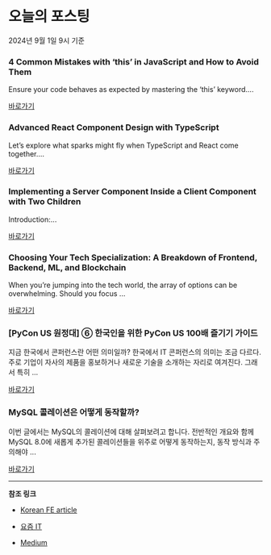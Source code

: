 # 오늘의 포스팅 
2024년 9월 1일 9시 기준 

### 4 Common Mistakes with ‘this’ in JavaScript and How to Avoid Them 

 Ensure your code behaves as expected by mastering the ‘this’ keyword.... 

 [바로가기](https://medium.com/m/signin?actionUrl=https%3A%2F%2Fmedium.com%2F_%2Fbookmark%2Fp%2Fa5641ce47b52&operation=register&redirect=https%3A%2F%2Fmedium.com%2F%40sriramraavi369%2F4-common-mistakes-with-this-in-javascript-and-how-to-avoid-them-a5641ce47b52&source=------frontend---0-84----------frontend------bookmark_preview----fe6041b3_dc64_4d6f_86c2_9d7e99e81071-------) 

### Advanced React Component Design with TypeScript 

 Let’s explore what sparks might fly when TypeScript and React come together.... 

 [바로가기](https://medium.com/m/signin?actionUrl=https%3A%2F%2Fmedium.com%2F_%2Fbookmark%2Fp%2Fb679b85ad719&operation=register&redirect=https%3A%2F%2Fmedium.com%2F%25E6%25BC%25B8%25E5%25BC%25B7%25E5%25AF%25A6%25E9%25A9%2597%25E5%25AE%25A4-crescendo-lab-engineering-blog%2Fadvanced-react-component-design-with-typescript-b679b85ad719&source=------reactjs---0-84----------reactjs------bookmark_preview----73d78fbf_9d42_440b_8b58_68bf0e635a57-------) 

### Implementing a Server Component Inside a Client Component with Two Children 

 Introduction:... 

 [바로가기](https://medium.com/m/signin?actionUrl=https%3A%2F%2Fmedium.com%2F_%2Fbookmark%2Fp%2F9ab5c1a3cc74&operation=register&redirect=https%3A%2F%2Fne0gi02.medium.com%2Fimplementing-a-server-component-inside-a-client-component-with-two-children-9ab5c1a3cc74&source=------nextjs---0-84----------nextjs------bookmark_preview----83a67578_07a7_406e_bd6f_df02beaea108-------) 

### Choosing Your Tech Specialization: A Breakdown of Frontend, Backend, ML, and Blockchain 

 When you’re jumping into the tech world, the array of options can be overwhelming. Should you focus ... 

 [바로가기](https://medium.com/m/signin?actionUrl=https%3A%2F%2Fmedium.com%2F_%2Fbookmark%2Fp%2F14b842fb7d1e&operation=register&redirect=https%3A%2F%2Fmedium.com%2F%40singhsatyam1710%2Fchoosing-your-tech-specialization-a-breakdown-of-frontend-backend-ml-and-blockchain-14b842fb7d1e&source=------front_end_development---0-84----------front_end_development------bookmark_preview----1353ba2d_a3bb_4812_9654_408c644224e1-------) 

### [PyCon US 원정대] ⑥ 한국인을 위한 PyCon US 100배 즐기기 가이드 

 지금 한국에서 콘퍼런스란 어떤 의미일까? 한국에서 IT 콘퍼런스의 의미는 조금 다르다. 주로 기업이 자사의 제품을 홍보하거나 새로운 기술을 소개하는 자리로 여겨진다. 그래서 특히 ... 

 [바로가기](https://yozm.wishket.com/magazine/detail/2738/) 

### MySQL 콜레이션은 어떻게 동작할까? 

 이번 글에서는 MySQL의 콜레이션에 대해 살펴보려고 합니다. 전반적인 개요와 함께 MySQL 8.0에 새롭게 추가된 콜레이션들을 위주로 어떻게 동작하는지, 동작 방식과 주의해야 ... 

 [바로가기](https://yozm.wishket.com/magazine/detail/2736/) 

---

**참조 링크**

- [Korean FE article](https://kofearticle.substack.com) 

- [요즘 IT](https://yozm.wishket.com/magazine) 

- [Medium](https://medium.com) 

